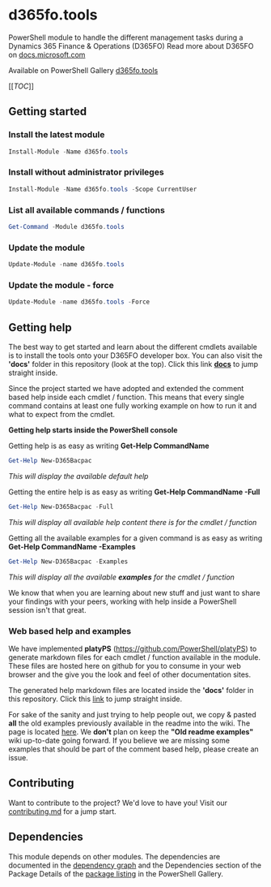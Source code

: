﻿# **d365fo.tools**

PowerShell module to handle the different management tasks during a Dynamics 365 Finance & Operations (D365FO)
Read more about D365FO on [docs.microsoft.com](https://docs.microsoft.com/en-us/dynamics365/unified-operations/fin-and-ops/index)

Available on PowerShell Gallery
[d365fo.tools](https://www.powershellgallery.com/packages/d365fo.tools)

[[_TOC_]]

## Getting started
### Install the latest module
```PowerShell
Install-Module -Name d365fo.tools
```

### Install without administrator privileges
```PowerShell
Install-Module -Name d365fo.tools -Scope CurrentUser
```
### List all available commands / functions

```PowerShell
Get-Command -Module d365fo.tools
```

### Update the module

```PowerShell
Update-Module -name d365fo.tools
```

### Update the module - force

```PowerShell
Update-Module -name d365fo.tools -Force
```
## Getting help

The best way to get started and learn about the different cmdlets available is to install the tools onto your D365FO developer box.
You can also visit the **'docs'** folder in this repository (look at the top). Click this link [**docs**](https://github.com/d365collaborative/d365fo.tools/tree/master/docs) to jump straight inside.

Since the project started we have adopted and extended the comment based help inside each cmdlet / function. This means that every single command contains at least one fully working example on how to run it and what to expect from the cmdlet.

**Getting help starts inside the PowerShell console**

Getting help is as easy as writing **Get-Help CommandName**

```PowerShell
Get-Help New-D365Bacpac
```

*This will display the available default help*

Getting the entire help is as easy as writing **Get-Help CommandName -Full**

```PowerShell
Get-Help New-D365Bacpac -Full
```

*This will display all available help content there is for the cmdlet / function*

Getting all the available examples for a given command is as easy as writing **Get-Help CommandName -Examples**

```PowerShell
Get-Help New-D365Bacpac -Examples
```

*This will display all the available **examples** for the cmdlet / function*

We know that when you are learning about new stuff and just want to share your findings with your peers, working with help inside a PowerShell session isn't that great.

### Web based help and examples
We have implemented **platyPS** (https://github.com/PowerShell/platyPS) to generate markdown files for each cmdlet / function available in the module. These files are hosted here on github for you to consume in your web browser and the give you the look and feel of other documentation sites.

The generated help markdown files are located inside the **'docs'** folder in this repository. Click this [link](https://github.com/d365collaborative/d365fo.tools/tree/master/docs) to jump straight inside.

For sake of the sanity and just trying to help people out, we copy & pasted **all** the old examples previously available in the readme into the wiki. The page is located [here](https://github.com/d365collaborative/d365fo.tools/wiki/Old-readme-examples). We **don't** plan on keep the **"Old readme examples"** wiki up-to-date going forward. If you believe we are missing some examples that should be part of the comment based help, please create an issue.

## Contributing

Want to contribute to the project? We'd love to have you! Visit our [contributing.md](https://github.com/d365collaborative/d365fo.tools/blob/master/contributing.md) for a jump start.

## Dependencies

This module depends on other modules. The dependencies are documented in the [dependency graph](https://github.com/d365collaborative/d365fo.tools/network/dependencies) and the Dependencies section of the Package Details of the [package listing](https://www.powershellgallery.com/packages/d365fo.tools) in the PowerShell Gallery.
